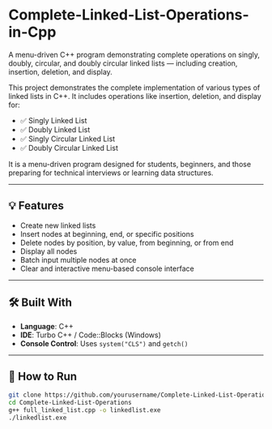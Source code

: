 # Complete-Linked-List-Operations-in-Cpp

A menu-driven C++ program demonstrating complete operations on singly, doubly, circular, and doubly circular linked lists — including creation, insertion, deletion, and display.

This project demonstrates the complete implementation of various types of linked lists in C++. It includes operations like insertion, deletion, and display for:

- ✅ Singly Linked List  
- ✅ Doubly Linked List  
- ✅ Singly Circular Linked List  
- ✅ Doubly Circular Linked List  

It is a menu-driven program designed for students, beginners, and those preparing for technical interviews or learning data structures.

---

## 💡 Features

- Create new linked lists  
- Insert nodes at beginning, end, or specific positions  
- Delete nodes by position, by value, from beginning, or from end  
- Display all nodes  
- Batch input multiple nodes at once  
- Clear and interactive menu-based console interface  

---

## 🛠️ Built With

- **Language**: C++  
- **IDE**: Turbo C++ / Code::Blocks (Windows)  
- **Console Control**: Uses `system("CLS")` and `getch()`  

---

## 🚀 How to Run

```bash
git clone https://github.com/yourusername/Complete-Linked-List-Operations.git
cd Complete-Linked-List-Operations
g++ full_linked_list.cpp -o linkedlist.exe
./linkedlist.exe
